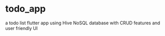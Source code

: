 # todo_app
a todo list flutter app using Hive NoSQL database with CRUD features and user friendly UI
